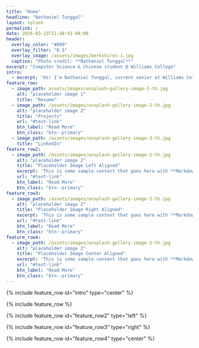 ```yaml
---
title: "Home"
headline: "Nathaniel Tunggal"
layout: splash
permalink: /
date: 2016-03-23T11:48:41-04:00
header:
  overlay_color: "#000"
  overlay_filter: "0.5"
  overlay_image: /assets/images/berkshires-1.jpg
  caption: "Photo credit: **Nathaniel Tunggal**"
excerpt: "Computer Science & Chinese student @ Williams College"
intro: 
  - excerpt: "Hi! I'm Nathaniel Tunggal, current senior at Williams College studying Computer Science and Chinese. Welcome! This page is intended to be a place to store my projects, papers, and possibly some other stuff. The majority of this page is still under construction, so don't expect too much. Meanwhile, check out some of the stuff below ↓"
feature_row:
  - image_path: assets/images/unsplash-gallery-image-1-th.jpg
    alt: "placeholder image 1"
    title: "Resume"
  - image_path: /assets/images/unsplash-gallery-image-2-th.jpg
    alt: "placeholder image 2"
    title: "Projects"
    url: "#test-link"
    btn_label: "Read More"
    btn_class: "btn--primary"
  - image_path: /assets/images/unsplash-gallery-image-3-th.jpg
    title: "LinkedIn"
feature_row2:
  - image_path: /assets/images/unsplash-gallery-image-2-th.jpg
    alt: "placeholder image 2"
    title: "Placeholder Image Left Aligned"
    excerpt: 'This is some sample content that goes here with **Markdown** formatting. Left aligned with `type="left"`'
    url: "#test-link"
    btn_label: "Read More"
    btn_class: "btn--primary"
feature_row3:
  - image_path: /assets/images/unsplash-gallery-image-2-th.jpg
    alt: "placeholder image 2"
    title: "Placeholder Image Right Aligned"
    excerpt: 'This is some sample content that goes here with **Markdown** formatting. Right aligned with `type="right"`'
    url: "#test-link"
    btn_label: "Read More"
    btn_class: "btn--primary"
feature_row4:
  - image_path: /assets/images/unsplash-gallery-image-2-th.jpg
    alt: "placeholder image 2"
    title: "Placeholder Image Center Aligned"
    excerpt: 'This is some sample content that goes here with **Markdown** formatting. Centered with `type="center"`'
    url: "#test-link"
    btn_label: "Read More"
    btn_class: "btn--primary"
---
```


{% include feature_row id="intro" type="center" %}

{% include feature_row %}

{% include feature_row id="feature_row2" type="left" %}

{% include feature_row id="feature_row3" type="right" %}

{% include feature_row id="feature_row4" type="center" %}